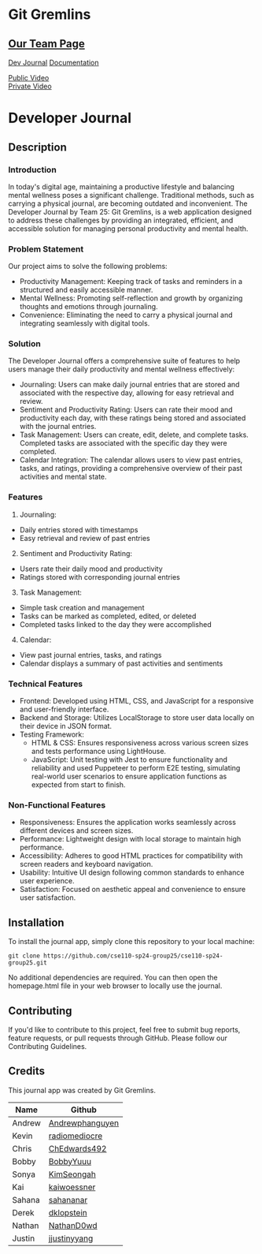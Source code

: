 # Git Gremlins

## [Our Team Page](/admin/team.md)

<a href="https://Andrewphanguyen.github.io/Andrewphanguyen/source/homepage/homepage.html" target= "blank">Dev Journal</a>
<a href="https://Andrewphanguyen.github.io/Andrewphanguyen/js-doc/index.html" target= "blank">Documentation</a>

[Public Video](https://youtu.be/O4BMl-_iPNE)\
[Private Video](https://youtu.be/NjnCfApxb44)
# Developer Journal

## Description

### Introduction
In today's digital age, maintaining a productive lifestyle and balancing mental wellness poses a significant challenge. Traditional methods, such as carrying a physical journal, are becoming outdated and inconvenient. The Developer Journal by Team 25: Git Gremlins, is a web application designed to address these challenges by providing an integrated, efficient, and accessible solution for managing personal productivity and mental health.

### Problem Statement
Our project aims to solve the following problems:
- Productivity Management: Keeping track of tasks and reminders in a structured and easily accessible manner.
- Mental Wellness: Promoting self-reflection and growth by organizing thoughts and emotions through journaling.
- Convenience: Eliminating the need to carry a physical journal and integrating seamlessly with digital tools.

### Solution
The Developer Journal offers a comprehensive suite of features to help users manage their daily productivity and mental wellness effectively:
- Journaling: Users can make daily journal entries that are stored and associated with the respective day, allowing for easy retrieval and review.
- Sentiment and Productivity Rating: Users can rate their mood and productivity each day, with these ratings being stored and associated with the journal entries.
- Task Management: Users can create, edit, delete, and complete tasks. Completed tasks are associated with the specific day they were completed.
- Calendar Integration: The calendar allows users to view past entries, tasks, and ratings, providing a comprehensive overview of their past activities and mental state.

### Features
1. Journaling:
  - Daily entries stored with timestamps
  - Easy retrieval and review of past entries
2. Sentiment and Productivity Rating:
  - Users rate their daily mood and productivity
  - Ratings stored with corresponding journal entries
3. Task Management:
  - Simple task creation and management
  - Tasks can be marked as completed, edited, or deleted
  - Completed tasks linked to the day they were accomplished
4. Calendar:
  - View past journal entries, tasks, and ratings
  - Calendar displays a summary of past activities and sentiments

### Technical Features
- Frontend: Developed using HTML, CSS, and JavaScript for a responsive and user-friendly interface.
- Backend and Storage: Utilizes LocalStorage to store user data locally on their device in JSON format.
- Testing Framework:
  - HTML & CSS: Ensures responsiveness across various screen sizes and tests performance using LightHouse.
  - JavaScript: Unit testing with Jest to ensure functionality and reliability and used Puppeteer to perform E2E testing, simulating real-world user scenarios to ensure application functions as expected from start to finish.

### Non-Functional Features
- Responsiveness: Ensures the application works seamlessly across different devices and screen sizes.
- Performance: Lightweight design with local storage to maintain high performance.
- Accessibility: Adheres to good HTML practices for compatibility with screen readers and keyboard navigation.
- Usability: Intuitive UI design following common standards to enhance user experience.
- Satisfaction: Focused on aesthetic appeal and convenience to ensure user satisfaction.

## Installation

To install the journal app, simply clone this repository to your local machine:

`git clone https://github.com/cse110-sp24-group25/cse110-sp24-group25.git`

No additional dependencies are required. You can then open the homepage.html file in your web browser to locally use the journal.

## Contributing
If you'd like to contribute to this project, feel free to submit bug reports, feature requests, or pull requests through GitHub. Please follow our Contributing Guidelines.

## Credits
This journal app was created by Git Gremlins.

| Name | Github |
| --- | --- |
| Andrew | [Andrewphanguyen](https://github.com/andrewphanguyen)|
| Kevin | [radiomediocre](https://github.com/qiwenkevin) |
|Chris| [ChEdwards492](https://github.com/chedwards492) |
|Bobby| [BobbyYuuu](https://github.com/BobbyYuuuu) |
|Sonya|  [KimSeongah](https://github.com/kimseongah) |
|Kai|[kaiwoessner](https://github.com/kaiwoessner)|
|Sahana|[sahananar](https://github.com/sahananar)|
| Derek | [dklopstein](https://github.com/dklopstein) |
|Nathan|[NathanD0wd](https://github.com/NathanD0wd)|
|Justin|[jjustinyyang](https://github.com/jjustinyyang)|
